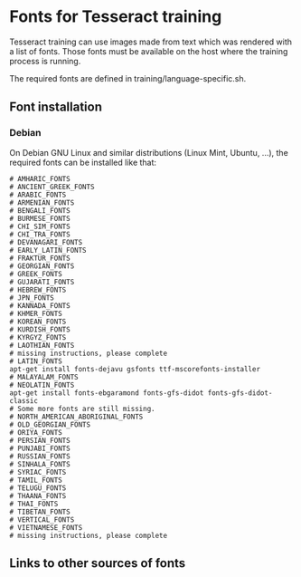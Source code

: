 # Fonts for Tesseract training

Tesseract training can use images made from text which was rendered with a list of fonts. Those fonts must be available on the host where the training process is running.

The required fonts are defined in training/language-specific.sh.

## Font installation

### Debian

On Debian GNU Linux and similar distributions (Linux Mint, Ubuntu, ...),
the required fonts can be installed like that:

    # AMHARIC_FONTS
    # ANCIENT_GREEK_FONTS
    # ARABIC_FONTS
    # ARMENIAN_FONTS
    # BENGALI_FONTS
    # BURMESE_FONTS
    # CHI_SIM_FONTS
    # CHI_TRA_FONTS
    # DEVANAGARI_FONTS
    # EARLY_LATIN_FONTS
    # FRAKTUR_FONTS
    # GEORGIAN_FONTS
    # GREEK_FONTS
    # GUJARATI_FONTS
    # HEBREW_FONTS
    # JPN_FONTS
    # KANNADA_FONTS
    # KHMER_FONTS
    # KOREAN_FONTS
    # KURDISH_FONTS
    # KYRGYZ_FONTS
    # LAOTHIAN_FONTS
    # missing instructions, please complete
    # LATIN_FONTS
    apt-get install fonts-dejavu gsfonts ttf-mscorefonts-installer
    # MALAYALAM_FONTS
    # NEOLATIN_FONTS
    apt-get install fonts-ebgaramond fonts-gfs-didot fonts-gfs-didot-classic
    # Some more fonts are still missing.
    # NORTH_AMERICAN_ABORIGINAL_FONTS
    # OLD_GEORGIAN_FONTS
    # ORIYA_FONTS
    # PERSIAN_FONTS
    # PUNJABI_FONTS
    # RUSSIAN_FONTS
    # SINHALA_FONTS
    # SYRIAC_FONTS
    # TAMIL_FONTS
    # TELUGU_FONTS
    # THAANA_FONTS
    # THAI_FONTS
    # TIBETAN_FONTS
    # VERTICAL_FONTS
    # VIETNAMESE_FONTS
    # missing instructions, please complete

## Links to other sources of fonts
